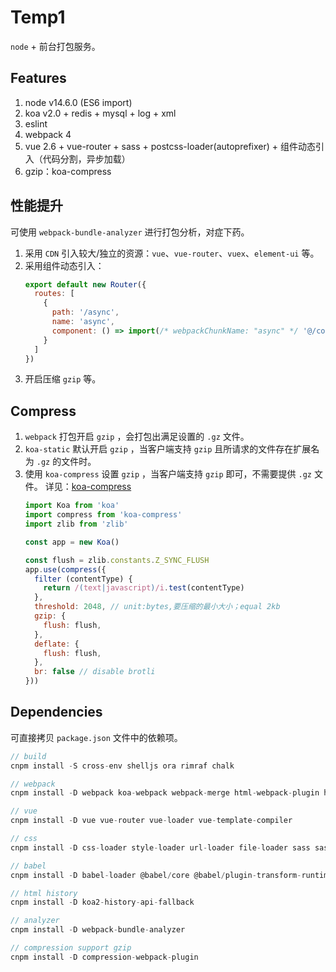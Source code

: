 # Temp1
`node` + 前台打包服务。

## Features
1. node v14.6.0 (ES6 import)
2. koa v2.0 + redis + mysql + log + xml
3. eslint
4. webpack 4
5. vue 2.6 + vue-router + sass + postcss-loader(autoprefixer) + 组件动态引入（代码分割，异步加载）
6. gzip：koa-compress

## 性能提升
可使用 `webpack-bundle-analyzer` 进行打包分析，对症下药。  

1. 采用 `CDN` 引入较大/独立的资源：`vue`、`vue-router`、`vuex`、`element-ui` 等。  
2. 采用组件动态引入：  
    ```javascript
    export default new Router({
      routes: [
        {
          path: '/async',
          name: 'async',
          component: () => import(/* webpackChunkName: "async" */ '@/components/async')
        }
      ]
    })
    ```
3. 开启压缩 `gzip` 等。  

## Compress
1. `webpack` 打包开启 `gzip` ，会打包出满足设置的 `.gz`  文件。
2. `koa-static` 默认开启 `gzip` ，当客户端支持 `gzip` 且所请求的文件存在扩展名为 `.gz` 的文件时。
3. 使用 `koa-compress` 设置 `gzip` ，当客户端支持 `gzip` 即可，不需要提供 `.gz`  文件。
    详见：[koa-compress](https://github.com/koajs/compress)
    ```javascript
    import Koa from 'koa'
    import compress from 'koa-compress'
    import zlib from 'zlib'

    const app = new Koa()

    const flush = zlib.constants.Z_SYNC_FLUSH
    app.use(compress({
      filter (contentType) {
        return /(text|javascript)/i.test(contentType)
      },
      threshold: 2048, // unit:bytes,要压缩的最小大小；equal 2kb
      gzip: {
        flush: flush,
      },
      deflate: {
        flush: flush,
      },
      br: false // disable brotli
    }))
    ```

## Dependencies
可直接拷贝 `package.json` 文件中的依赖项。  
```javascript
// build
cnpm install -S cross-env shelljs ora rimraf chalk

// webpack
cnpm install -D webpack koa-webpack webpack-merge html-webpack-plugin html-webpack-plugin optimize-css-assets-webpack-plugin mini-css-extract-plugin

// vue
cnpm install -D vue vue-router vue-loader vue-template-compiler

// css
cnpm install -D css-loader style-loader url-loader file-loader sass sass-loader postcss-loader autoprefixer sass-resources-loader

// babel
cnpm install -D babel-loader @babel/core @babel/plugin-transform-runtime @babel/preset-env

// html history
cnpm install -D koa2-history-api-fallback

// analyzer
cnpm install -D webpack-bundle-analyzer

// compression support gzip
cnpm install -D compression-webpack-plugin
```